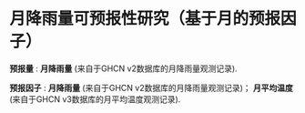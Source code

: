 # 月降雨量可预报性研究（基于月的预报因子）

**预报量** : **月降雨量** (来自于GHCN v2数据库的月降雨量观测记录).

**预报因子** : **月降雨量** (来自于GHCN v2数据库的月降雨量观测记录)； **月平均温度** (来自于GHCN v3数据库的月平均温度观测记录).
